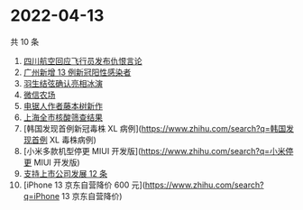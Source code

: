 # 2022-04-13

共 10 条

<!-- BEGIN ZHIHUSEARCH -->
<!-- 最后更新时间 Wed Apr 13 2022 00:12:39 GMT+0800 (China Standard Time) -->
1. [四川航空回应飞行员发布仇恨言论](https://www.zhihu.com/search?q=四川航空回应)
1. [广州新增 13 例新冠阳性感染者](https://www.zhihu.com/search?q=广州疫情)
1. [羽生结弦确认亮相冰演](https://www.zhihu.com/search?q=羽生结弦确认亮相冰演)
1. [微信农场](https://www.zhihu.com/search?q=微信农场)
1. [电锯人作者藤本树新作](https://www.zhihu.com/search?q=藤本树新作)
1. [上海全市核酸筛查结果](https://www.zhihu.com/search?q=上海全市核酸筛查结果)
1. [韩国发现首例新冠毒株 XL 病例](https://www.zhihu.com/search?q=韩国发现首例 XL 毒株病例)
1. [小米多款机型停更 MIUI 开发版](https://www.zhihu.com/search?q=小米停更 MIUI 开发版)
1. [支持上市公司发展 12 条](https://www.zhihu.com/search?q=支持上市公司发展12条)
1. [iPhone 13 京东自营降价 600 元](https://www.zhihu.com/search?q=iPhone 13 京东自营降价)
<!-- END ZHIHUSEARCH -->
